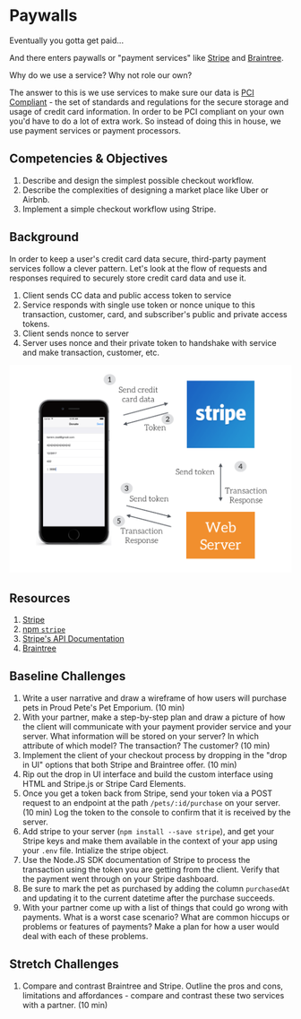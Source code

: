 # Paywalls

Eventually you gotta get paid...

And there enters paywalls or "payment services" like [Stripe](stripe.com) and [Braintree](braintreepayments.com).

Why do we use a service? Why not role our own?

The answer to this is we use services to make sure our data is [PCI Compliant](http://www.onlinetech.com/resources/references/what-is-pci-compliance) - the set of standards and regulations for the secure storage and usage of credit card information. In order to be PCI compliant on your own you'd have to do a lot of extra work. So instead of doing this in house, we use payment services or payment processors.

## Competencies & Objectives

1. Describe and design the simplest possible checkout workflow.
1. Describe the complexities of designing a market place like Uber or Airbnb.
1. Implement a simple checkout workflow using Stripe.

## Background

In order to keep a user's credit card data secure, third-party payment services follow a clever pattern. Let's look at the flow of requests and responses required to securely store credit card data and use it.

1. Client sends CC data and public access token to service
2. Service responds with single use token or nonce unique to this transaction, customer, card, and subscriber's public and private access tokens.
3. Client sends nonce to server
4. Server uses nonce and their private token to handshake with service and make transaction, customer, etc.

![token](token-path.png)

## Resources

1. [Stripe](stripe.com)
1. [npm `stripe`](https://www.npmjs.com/package/stripe)
1. [Stripe's API Documentation](https://stripe.com/docs/api)
1. [Braintree](braintreepayments.com)

## Baseline Challenges

1. Write a user narrative and draw a wireframe of how users will purchase pets in Proud Pete's Pet Emporium. (10 min)
1. With your partner, make a step-by-step plan and draw a picture of how the client will communicate with your payment provider service and your server. What information will be stored on your server? In which attribute of which model? The transaction? The customer? (10 min)
1. Implement the client of your checkout process by dropping in the "drop in UI" options that both Stripe and Braintree offer. (10 min)
1. Rip out the drop in UI interface and build the custom interface using HTML and Stripe.js or Stripe Card Elements.
1. Once you get a token back from Stripe, send your token via a POST request to an endpoint at the path `/pets/:id/purchase` on your server. (10 min) Log the token to the console to confirm that it is received by the server.
1. Add stripe to your server (`npm install --save stripe`), and get your Stripe keys and make them available in the context of your app using your `.env` file. Intialize the stripe object.
1. Use the Node.JS SDK documentation of Stripe to process the transaction using the token you are getting from the client. Verify that the payment went through on your Stripe dashboard.
1. Be sure to mark the pet as purchased by adding the column `purchasedAt` and updating it to the current datetime after the purchase succeeds.
1. With your partner come up with a list of things that could go wrong with payments. What is a worst case scenario? What are common hiccups or problems or features of payments? Make a plan for how a user would deal with each of these problems.

## Stretch Challenges

1. Compare and contrast Braintree and Stripe. Outline the pros and cons, limitations and affordances - compare and contrast these two services with a partner. (10 min)
